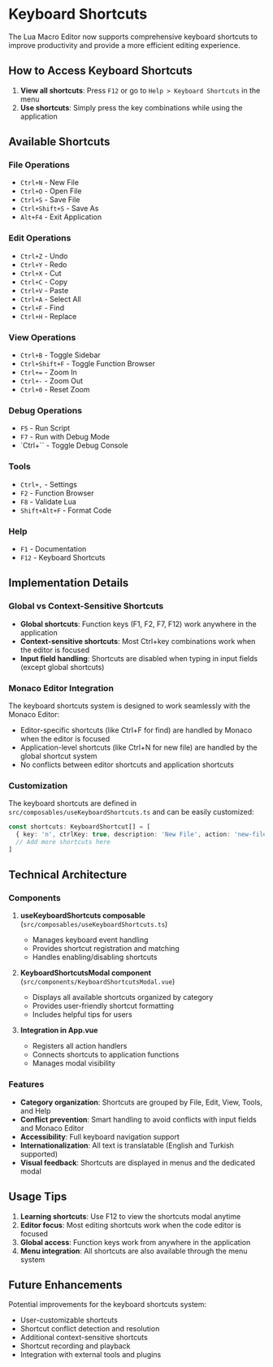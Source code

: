# Keyboard Shortcuts

The Lua Macro Editor now supports comprehensive keyboard shortcuts to improve productivity and provide a more efficient editing experience.

## How to Access Keyboard Shortcuts

1. **View all shortcuts**: Press `F12` or go to `Help > Keyboard Shortcuts` in the menu
2. **Use shortcuts**: Simply press the key combinations while using the application

## Available Shortcuts

### File Operations
- `Ctrl+N` - New File
- `Ctrl+O` - Open File
- `Ctrl+S` - Save File
- `Ctrl+Shift+S` - Save As
- `Alt+F4` - Exit Application

### Edit Operations
- `Ctrl+Z` - Undo
- `Ctrl+Y` - Redo
- `Ctrl+X` - Cut
- `Ctrl+C` - Copy
- `Ctrl+V` - Paste
- `Ctrl+A` - Select All
- `Ctrl+F` - Find
- `Ctrl+H` - Replace

### View Operations
- `Ctrl+B` - Toggle Sidebar
- `Ctrl+Shift+F` - Toggle Function Browser
- `Ctrl+=` - Zoom In
- `Ctrl+-` - Zoom Out
- `Ctrl+0` - Reset Zoom

### Debug Operations
- `F5` - Run Script
- `F7` - Run with Debug Mode
- `Ctrl+\`` - Toggle Debug Console

### Tools
- `Ctrl+,` - Settings
- `F2` - Function Browser
- `F8` - Validate Lua
- `Shift+Alt+F` - Format Code

### Help
- `F1` - Documentation
- `F12` - Keyboard Shortcuts

## Implementation Details

### Global vs Context-Sensitive Shortcuts
- **Global shortcuts**: Function keys (F1, F2, F7, F12) work anywhere in the application
- **Context-sensitive shortcuts**: Most Ctrl+key combinations work when the editor is focused
- **Input field handling**: Shortcuts are disabled when typing in input fields (except global shortcuts)

### Monaco Editor Integration
The keyboard shortcuts system is designed to work seamlessly with the Monaco Editor:
- Editor-specific shortcuts (like Ctrl+F for find) are handled by Monaco when the editor is focused
- Application-level shortcuts (like Ctrl+N for new file) are handled by the global shortcut system
- No conflicts between editor shortcuts and application shortcuts

### Customization
The keyboard shortcuts are defined in `src/composables/useKeyboardShortcuts.ts` and can be easily customized:

```typescript
const shortcuts: KeyboardShortcut[] = [
  { key: 'n', ctrlKey: true, description: 'New File', action: 'new-file', category: 'File' },
  // Add more shortcuts here
]
```

## Technical Architecture

### Components
1. **useKeyboardShortcuts composable** (`src/composables/useKeyboardShortcuts.ts`)
   - Manages keyboard event handling
   - Provides shortcut registration and matching
   - Handles enabling/disabling shortcuts

2. **KeyboardShortcutsModal component** (`src/components/KeyboardShortcutsModal.vue`)
   - Displays all available shortcuts organized by category
   - Provides user-friendly shortcut formatting
   - Includes helpful tips for users

3. **Integration in App.vue**
   - Registers all action handlers
   - Connects shortcuts to application functions
   - Manages modal visibility

### Features
- **Category organization**: Shortcuts are grouped by File, Edit, View, Tools, and Help
- **Conflict prevention**: Smart handling to avoid conflicts with input fields and Monaco Editor
- **Accessibility**: Full keyboard navigation support
- **Internationalization**: All text is translatable (English and Turkish supported)
- **Visual feedback**: Shortcuts are displayed in menus and the dedicated modal

## Usage Tips

1. **Learning shortcuts**: Use F12 to view the shortcuts modal anytime
2. **Editor focus**: Most editing shortcuts work when the code editor is focused
3. **Global access**: Function keys work from anywhere in the application
4. **Menu integration**: All shortcuts are also available through the menu system

## Future Enhancements

Potential improvements for the keyboard shortcuts system:
- User-customizable shortcuts
- Shortcut conflict detection and resolution
- Additional context-sensitive shortcuts
- Shortcut recording and playback
- Integration with external tools and plugins
